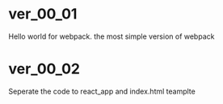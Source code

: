 # ver_00_01
Hello world for webpack. the most simple version of webpack

# ver_00_02
Seperate the code to react_app and index.html teamplte


